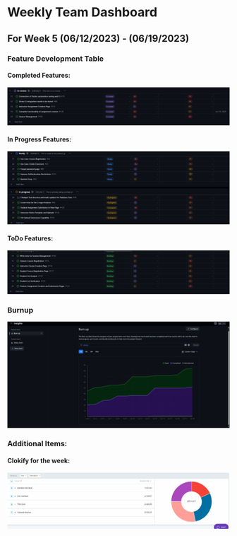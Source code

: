 # Weekly Team Dashboard
## For Week 5 (06/12/2023) - (06/19/2023)

<div style="width: 100%;">
<p float="left">
    <h3>Feature Development Table</h3>
    <h4> Completed Features: </h4>
        <img src="./images/week6Done.png" width="max" />
    <h4> In Progress Features: </h4>
        <img src="./images/week6Inprogress.png" width="max" />
    <h4> ToDo Features: </h4>
        <img src="./images/week6Todo.png" width="max" />
    <h3>Burnup</h3>
        <img src="./images/week6Burnup.png" width="max" />
        <h3>Additional Items: </h3>
    <h4>Clokify for the week:</h4>
 <img src="./images/week6Clokify.png" width="max" />
</p>

</div>

